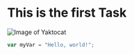 # This is the first Task
![Image of Yaktocat](https://octodex.github.com/images/yaktocat.png "Alt text describing the image")

``` javascript
var myVar = "Hello, world!";
```
